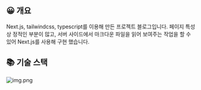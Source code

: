 ## 😀 개요
Next.js, tailwindcss, typescript를 이용해 만든 프로젝트 블로그입니다. 페이지 특성상 정적인 부분이 많고, 서버 사이드에서 마크다운 파일을 읽어 보여주는 작업을 할 수 있어 Next.js를 사용해 구현 했습니다.

## 📚 기술 스택
![img.png](https://user-images.githubusercontent.com/71599639/264404128-b8fc5b59-fb5e-4811-a233-ea8a488a6ea4.png)
